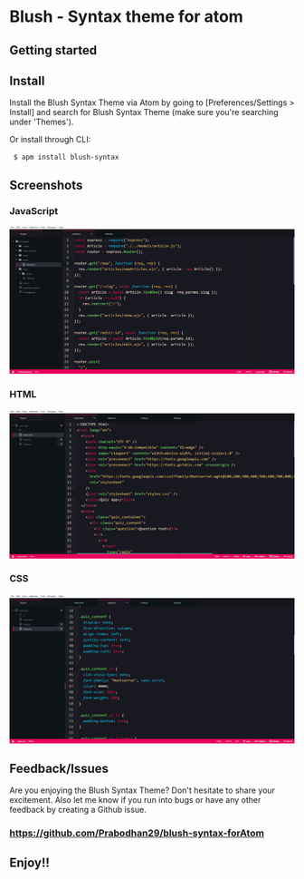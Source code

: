 
# Blush - Syntax theme for atom 

## Getting started


## Install
Install the Blush Syntax Theme via Atom by going to [Preferences/Settings > Install] and search for Blush Syntax Theme (make sure you're searching under 'Themes').

Or install through CLI:

```
 $ apm install blush-syntax
```


## **Screenshots**

### **JavaScript**
![JS Screenshot](https://github.com/Prabodhan29/blush-ui-forAtom/blob/main/images/js.png?raw=true)

### **HTML**
![HTML Screenshot](https://github.com/Prabodhan29/blush-ui-forAtom/blob/main/images/html.png?raw=true)
  
### **CSS**
![CSS Screenshot](https://github.com/Prabodhan29/blush-ui-forAtom/blob/main/images/css.png?raw=true)



## **Feedback/Issues**
Are you enjoying the Blush Syntax Theme? Don't hesitate to share your excitement. Also let me know if you run into bugs or have any other feedback by creating a Github issue.



### https://github.com/Prabodhan29/blush-syntax-forAtom



## **Enjoy!!**
